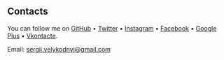 ## Contacts
You can follow me on 
[GitHub][github] • 
[Twitter][twitter] • 
[Instagram][instagram] • 
[Facebook][facebook] • 
[Google Plus][gplus] • 
[Vkontacte][vk].

Email: [sergii.velykodnyi@gmail.com][email]

[github]:https://github.com/svelykodnyi
[twitter]:https://twitter.com/svelykodnyi
[instagram]:https://www.instagram.com/svelykodnyi
[facebook]:https://www.facebook.com/svelykodnyi
[gplus]:https://plus.google.com/+SergiiVelykodnyiVigeo
[vk]:http://vk.com/svelykodnyi
[email]:mailto:sergii.velykodnyi@gmail.com

